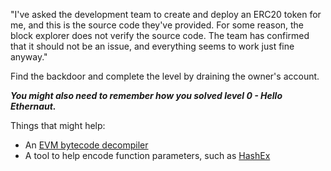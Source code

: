 "I've asked the development team to create and deploy an ERC20 token for me, and this is the source code they've provided. For some reason, the block explorer does not verify the source code. The team has confirmed that it should not be an issue, and everything seems to work just fine anyway."

Find the backdoor and complete the level by draining the owner's account. 

***You might also need to remember how you solved level 0 - Hello Ethernaut.***


Things that might help:
* An [EVM bytecode decompiler](https://goerli.etherscan.io/bytecode-decompiler?a=) 
* A tool to help encode function parameters, such as [HashEx](https://abi.hashex.org/)


